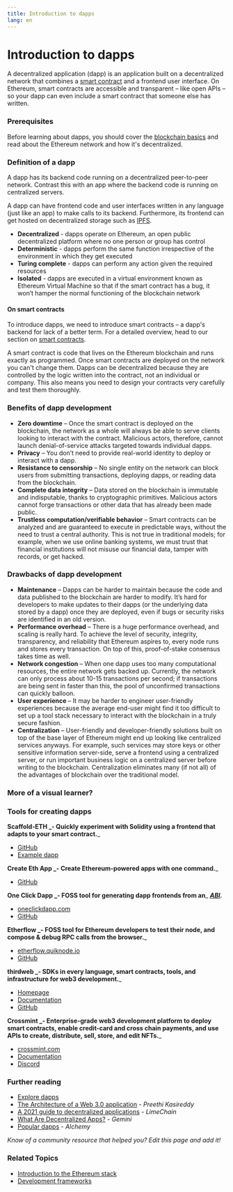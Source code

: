 ```yaml
---
title: Introduction to dapps
lang: en
---
```


# Introduction to dapps

A decentralized application (dapp) is an application built on a decentralized network that combines a [smart contract](../smart-contracts/) and a frontend user interface. On Ethereum, smart contracts are accessible and transparent – like open APIs – so your dapp can even include a smart contract that someone else has written.

### Prerequisites <a href="#prerequisites" id="prerequisites"></a>

Before learning about dapps, you should cover the [blockchain basics](../intro-to-ethereum/) and read about the Ethereum network and how it's decentralized.

### Definition of a dapp <a href="#definition-of-a-dapp" id="definition-of-a-dapp"></a>

A dapp has its backend code running on a decentralized peer-to-peer network. Contrast this with an app where the backend code is running on centralized servers.

A dapp can have frontend code and user interfaces written in any language (just like an app) to make calls to its backend. Furthermore, its frontend can get hosted on decentralized storage such as [IPFS](https://ipfs.io/).

* **Decentralized** - dapps operate on Ethereum, an open public decentralized platform where no one person or group has control
* **Deterministic** - dapps perform the same function irrespective of the environment in which they get executed
* **Turing complete** - dapps can perform any action given the required resources
* **Isolated** - dapps are executed in a virtual environment known as Ethereum Virtual Machine so that if the smart contract has a bug, it won’t hamper the normal functioning of the blockchain network

#### On smart contracts <a href="#on-smart-contracts" id="on-smart-contracts"></a>

To introduce dapps, we need to introduce smart contracts – a dapp's backend for lack of a better term. For a detailed overview, head to our section on [smart contracts](../smart-contracts/).

A smart contract is code that lives on the Ethereum blockchain and runs exactly as programmed. Once smart contracts are deployed on the network you can't change them. Dapps can be decentralized because they are controlled by the logic written into the contract, not an individual or company. This also means you need to design your contracts very carefully and test them thoroughly.

### Benefits of dapp development <a href="#benefits-of-dapp-development" id="benefits-of-dapp-development"></a>

* **Zero downtime** – Once the smart contract is deployed on the blockchain, the network as a whole will always be able to serve clients looking to interact with the contract. Malicious actors, therefore, cannot launch denial-of-service attacks targeted towards individual dapps.
* **Privacy** – You don’t need to provide real-world identity to deploy or interact with a dapp.
* **Resistance to censorship** – No single entity on the network can block users from submitting transactions, deploying dapps, or reading data from the blockchain.
* **Complete data integrity** – Data stored on the blockchain is immutable and indisputable, thanks to cryptographic primitives. Malicious actors cannot forge transactions or other data that has already been made public.
* **Trustless computation/verifiable behavior** – Smart contracts can be analyzed and are guaranteed to execute in predictable ways, without the need to trust a central authority. This is not true in traditional models; for example, when we use online banking systems, we must trust that financial institutions will not misuse our financial data, tamper with records, or get hacked.

### Drawbacks of dapp development <a href="#drawbacks-of-dapp-development" id="drawbacks-of-dapp-development"></a>

* **Maintenance** – Dapps can be harder to maintain because the code and data published to the blockchain are harder to modify. It’s hard for developers to make updates to their dapps (or the underlying data stored by a dapp) once they are deployed, even if bugs or security risks are identified in an old version.
* **Performance overhead** – There is a huge performance overhead, and scaling is really hard. To achieve the level of security, integrity, transparency, and reliability that Ethereum aspires to, every node runs and stores every transaction. On top of this, proof-of-stake consensus takes time as well.
* **Network congestion** – When one dapp uses too many computational resources, the entire network gets backed up. Currently, the network can only process about 10-15 transactions per second; if transactions are being sent in faster than this, the pool of unconfirmed transactions can quickly balloon.
* **User experience** – It may be harder to engineer user-friendly experiences because the average end-user might find it too difficult to set up a tool stack necessary to interact with the blockchain in a truly secure fashion.
* **Centralization** – User-friendly and developer-friendly solutions built on top of the base layer of Ethereum might end up looking like centralized services anyways. For example, such services may store keys or other sensitive information server-side, serve a frontend using a centralized server, or run important business logic on a centralized server before writing to the blockchain. Centralization eliminates many (if not all) of the advantages of blockchain over the traditional model.

### More of a visual learner? <a href="#visual-learner" id="visual-learner"></a>

### Tools for creating dapps <a href="#dapp-tools" id="dapp-tools"></a>

**Scaffold-ETH **_**- Quickly experiment with Solidity using a frontend that adapts to your smart contract.**_

* [GitHub](https://github.com/scaffold-eth/scaffold-eth-2)
* [Example dapp](https://punkwallet.io/)

**Create Eth App **_**- Create Ethereum-powered apps with one command.**_

* [GitHub](https://github.com/paulrberg/create-eth-app)

**One Click Dapp **_**- FOSS tool for generating dapp frontends from an**_ [_**ABI**_](../../../glossary/#abi)_**.**_

* [oneclickdapp.com](https://oneclickdapp.com)
* [GitHub](https://github.com/oneclickdapp/oneclickdapp-v1)

**Etherflow **_**- FOSS tool for Ethereum developers to test their node, and compose & debug RPC calls from the browser.**_

* [etherflow.quiknode.io](https://etherflow.quiknode.io/)
* [GitHub](https://github.com/abunsen/etherflow)

**thirdweb **_**- SDKs in every language, smart contracts, tools, and infrastructure for web3 development.**_

* [Homepage](https://thirdweb.com/)
* [Documentation](https://portal.thirdweb.com/)
* [GitHub](https://github.com/thirdweb-dev/)

**Crossmint **_**- Enterprise-grade web3 development platform to deploy smart contracts, enable credit-card and cross chain payments, and use APIs to create, distribute, sell, store, and edit NFTs.**_

* [crossmint.com](https://www.crossmint.com)
* [Documentation](https://docs.crossmint.com)
* [Discord](https://discord.com/invite/crossmint)

### Further reading <a href="#further-reading" id="further-reading"></a>

* [Explore dapps](../../../dapps/)
* [The Architecture of a Web 3.0 application](https://www.preethikasireddy.com/post/the-architecture-of-a-web-3-0-application) - _Preethi Kasireddy_
* [A 2021 guide to decentralized applications](https://limechain.tech/blog/what-are-dapps-the-2021-guide/) - _LimeChain_
* [What Are Decentralized Apps?](https://www.gemini.com/cryptopedia/decentralized-applications-defi-dapps) - _Gemini_
* [Popular dapps](https://www.alchemy.com/dapps) - _Alchemy_

_Know of a community resource that helped you? Edit this page and add it!_

### Related Topics <a href="#related-topics" id="related-topics"></a>

* [Introduction to the Ethereum stack](../ethereum-stack/)
* [Development frameworks](../frameworks/)

